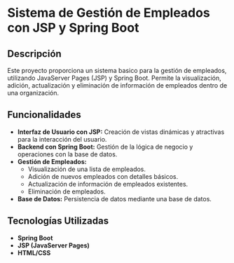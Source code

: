 # Sistema de Gestión de Empleados con JSP y Spring Boot

## Descripción

Este proyecto proporciona un sistema basico para la gestión de empleados, utilizando JavaServer Pages (JSP) y Spring Boot. Permite la visualización, adición, actualización y eliminación de información de empleados dentro de una organización.

## Funcionalidades

- **Interfaz de Usuario con JSP:** Creación de vistas dinámicas y atractivas para la interacción del usuario.
- **Backend con Spring Boot:** Gestión de la lógica de negocio y operaciones con la base de datos.
- **Gestión de Empleados:**
  - Visualización de una lista de empleados.
  - Adición de nuevos empleados con detalles básicos.
  - Actualización de información de empleados existentes.
  - Eliminación de empleados.
- **Base de Datos:** Persistencia de datos mediante una base de datos.

## Tecnologías Utilizadas

- **Spring Boot**
- **JSP (JavaServer Pages)**
- **HTML/CSS**
